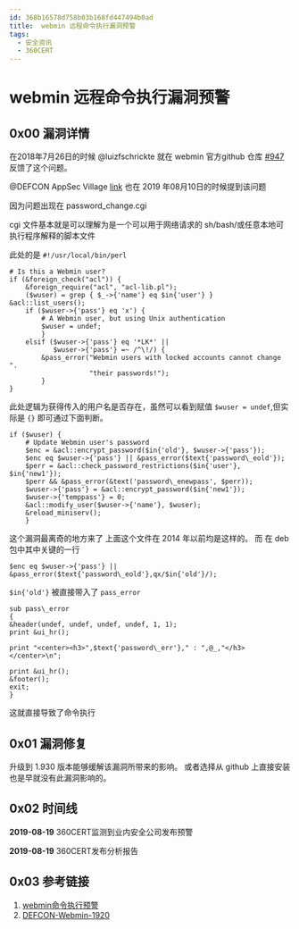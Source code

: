 ```yaml
---
id: 368b16578d758b03b168fd447494b0ad
title:  webmin 远程命令执行漏洞预警
tags: 
  - 安全资讯
  - 360CERT
---
```


#  webmin 远程命令执行漏洞预警

0x00 漏洞详情
---------


在2018年7月26日的时候 @luizfschrickte 就在 webmin 官方github 仓库 [#947](https://github.com/webmin/webmin/issues/947) 反馈了这个问题。


@DEFCON AppSec Village [link](https://www.pentest.com.tr/exploits/DEFCON-Webmin-1920-Unauthenticated-Remote-Command-Execution.html) 也在 2019 年08月10日的时候提到该问题


因为问题出现在 password\_change.cgi


cgi 文件基本就是可以理解为是一个可以用于网络请求的 sh/bash/或任意本地可执行程序解释的脚本文件


此处的是 `#!/usr/local/bin/perl`



```
# Is this a Webmin user?
if (&foreign_check("acl")) {
    &foreign_require("acl", "acl-lib.pl");
    ($wuser) = grep { $_->{'name'} eq $in{'user'} } &acl::list_users();
    if ($wuser->{'pass'} eq 'x') {
        # A Webmin user, but using Unix authentication
        $wuser = undef;
        }
    elsif ($wuser->{'pass'} eq '*LK*' ||
           $wuser->{'pass'} =~ /^\!/) {
        &pass_error("Webmin users with locked accounts cannot change ".
                    "their passwords!");
        }
}

```

此处逻辑为获得传入的用户名是否存在，虽然可以看到赋值 `$wuser = undef`,但实际是 `{}`
即可通过下面判断。



```
if ($wuser) {
    # Update Webmin user's password
    $enc = &acl::encrypt_password($in{'old'}, $wuser->{'pass'});
    $enc eq $wuser->{'pass'} || &pass_error($text{'password\_eold'});
    $perr = &acl::check_password_restrictions($in{'user'}, $in{'new1'});
    $perr && &pass_error(&text('password\_enewpass', $perr));
    $wuser->{'pass'} = &acl::encrypt_password($in{'new1'});
    $wuser->{'temppass'} = 0;
    &acl::modify_user($wuser->{'name'}, $wuser);
    &reload_miniserv();
    }

```

这个漏洞最离奇的地方来了
上面这个文件在 2014 年以前均是这样的。 而 在 deb 包中其中关键的一行



```
$enc eq $wuser->{'pass'} || &pass_error($text{'password\_eold'},qx/$in{'old'}/);

```

`$in{'old'}` 被直接带入了 `pass_error`



```
sub pass\_error
{
&header(undef, undef, undef, undef, 1, 1);
print &ui_hr();

print "<center><h3>",$text{'password\_err'}," : ",@_,"</h3></center>\n";

print &ui_hr();
&footer();
exit;
}

```

这就直接导致了命令执行


0x01 漏洞修复
---------


升级到 1.930 版本能够缓解该漏洞所带来的影响。
或者选择从 github 上直接安装也是早就没有此漏洞影响的。


0x02 时间线
--------


**2019-08-19** 360CERT监测到业内安全公司发布预警


**2019-08-19** 360CERT发布分析报告


0x03 参考链接
---------


1. [webmin命令执行预警](https://mp.weixin.qq.com/s/3ANeTn2sUyOAdj_axDg72Q)
2. [DEFCON-Webmin-1920](https://www.pentest.com.tr/exploits/DEFCON-Webmin-1920-Unauthenticated-Remote-Command-Execution.html)


